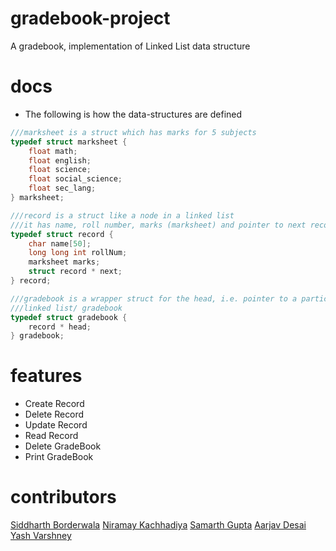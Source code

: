 # gradebook-project
A gradebook, implementation of Linked List data structure

# docs
* The following is how the data-structures are defined
```c
///marksheet is a struct which has marks for 5 subjects
typedef struct marksheet {
	float math;
	float english;
	float science;
	float social_science;
	float sec_lang;
} marksheet;

///record is a struct like a node in a linked list
///it has name, roll number, marks (marksheet) and pointer to next record
typedef struct record {
	char name[50];
	long long int rollNum;
	marksheet marks;
	struct record * next;
} record;

///gradebook is a wrapper struct for the head, i.e. pointer to a particular
///linked list/ gradebook
typedef struct gradebook {
	record * head;
} gradebook;
```

# features
  * Create Record
  * Delete Record
  * Update Record
  * Read Record
  * Delete GradeBook
  * Print GradeBook

# contributors
<a href="https://github.com/siddharthborderwala">Siddharth Borderwala</a>
<a href="https://github.com/nk447">Niramay Kachhadiya</a>
<a href="https://github.com/sgupta2501">Samarth Gupta</a>
<a href="https://github.com/Aarjav-D">Aarjav Desai</a>
<a href="https://github.com/HelBlazer">Yash Varshney</a>
